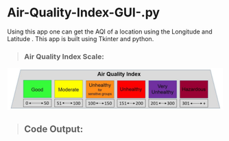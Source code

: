 # Air-Quality-Index-GUI-.py
Using this app one can get the AQI of a location using the Longitude and Latitude . This app is built using Tkinter and python.
> ### Air Quality Index Scale:
<img src='/AQI-Scale.jpeg'/>

> ## Code Output:

